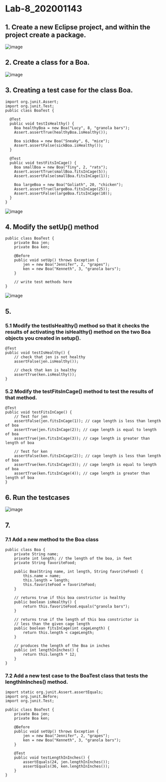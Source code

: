 # Lab-8_202001143

## 1. Create a new Eclipse project, and within the project create a package.

![image](https://user-images.githubusercontent.com/75617265/233312509-84580fb9-2703-4f8f-87ad-111c2776056e.png)

## 2. Create a class for a Boa.

![image](https://user-images.githubusercontent.com/75617265/233312219-a93ff6d8-cac4-4ba7-b5ac-d13b6da23470.png)

## 3. Creating a test case for the class Boa.

```
import org.junit.Assert;
import org.junit.Test;
public class BoaTest {

  @Test
  public void testIsHealthy() {
    Boa healthyBoa = new Boa("Lucy", 8, "granola bars");
    Assert.assertTrue(healthyBoa.isHealthy());
    
    Boa sickBoa = new Boa("Sneaky", 6, "mice");
    Assert.assertFalse(sickBoa.isHealthy());
  }

  @Test
  public void testFitsInCage() {
    Boa smallBoa = new Boa("Tiny", 2, "rats");
    Assert.assertTrue(smallBoa.fitsInCage(5));
    Assert.assertFalse(smallBoa.fitsInCage(1));

    Boa largeBoa = new Boa("Goliath", 20, "chicken");
    Assert.assertTrue(largeBoa.fitsInCage(25));
    Assert.assertFalse(largeBoa.fitsInCage(10));
  }
}
```
![image](https://user-images.githubusercontent.com/75617265/233316831-6807a31a-5d04-4c19-b595-73dce79f32bf.png)

## 4. Modify the setUp() method

```
public class BoaTest {
    private Boa jen;
    private Boa ken;
    
    @Before
    public void setUp() throws Exception {
        jen = new Boa("Jennifer", 2, "grapes");
        ken = new Boa("Kenneth", 3, "granola bars");
    }
    
    // write test methods here
}
```
![image](https://user-images.githubusercontent.com/75617265/233317442-1662aeea-4296-45be-ada9-a3f3da36da43.png)

## 5.

### 5.1 Modify the testIsHealthy() method so that it checks the results of activating the isHealthy() method on the two Boa objects you created in setup().

```
@Test
public void testIsHealthy() {
    // check that jen is not healthy
    assertFalse(jen.isHealthy());
    
    // check that ken is healthy
    assertTrue(ken.isHealthy());
}
```

### 5.2 Modify the testFitsInCage() method to test the results of that method.

```
@Test
public void testFitsInCage() {
    // Test for jen
    assertFalse(jen.fitsInCage(1)); // cage length is less than length of boa
    assertTrue(jen.fitsInCage(2)); // cage length is equal to length of boa
    assertTrue(jen.fitsInCage(3)); // cage length is greater than length of boa

    // Test for ken
    assertFalse(ken.fitsInCage(2)); // cage length is less than length of boa
    assertTrue(ken.fitsInCage(3)); // cage length is equal to length of boa
    assertTrue(ken.fitsInCage(4)); // cage length is greater than length of boa
}
```

## 6. Run the testcases

![image](https://user-images.githubusercontent.com/75617265/233320065-405673e9-c331-473f-9c08-d26ecaed4b84.png)

## 7. 

### 7.1 Add a new method to the Boa class

```
public class Boa {
    private String name;
    private int length; // the length of the boa, in feet
    private String favoriteFood;

    public Boa(String name, int length, String favoriteFood) {
        this.name = name;
        this.length = length;
        this.favoriteFood = favoriteFood;
    }

    // returns true if this boa constrictor is healthy
    public boolean isHealthy() {
        return this.favoriteFood.equals("granola bars");
    }

    // returns true if the length of this boa constrictor is
    // less than the given cage length
    public boolean fitsInCage(int cageLength) {
        return this.length < cageLength;
    }

    // produces the length of the Boa in inches
    public int lengthInInches() {
        return this.length * 12;
    }
}
```

### 7.2 Add a new test case to the BoaTest class that tests the lengthInInches() method.

```
import static org.junit.Assert.assertEquals;
import org.junit.Before;
import org.junit.Test;

public class BoaTest {
    private Boa jen;
    private Boa ken;

    @Before
    public void setUp() throws Exception {
        jen = new Boa("Jennifer", 2, "grapes");
        ken = new Boa("Kenneth", 3, "granola bars");
    }

    @Test
    public void testLengthInInches() {
        assertEquals(24, jen.lengthInInches());
        assertEquals(36, ken.lengthInInches());
    }
}
```
